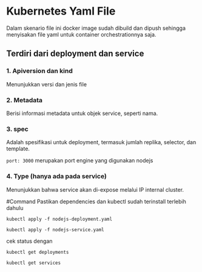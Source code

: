 # Kubernetes Yaml File
Dalam skenario file ini docker image sudah dibuild dan dipush sehingga menyisakan file yaml untuk container orchestrationnya saja.

## Terdiri dari deployment dan service
### 1. Apiversion dan kind 
Menunjukkan versi dan jenis file
### 2. Metadata
Berisi informasi metadata untuk objek service, seperti nama.
### 3. spec
Adalah spesifikasi untuk deployment, termasuk jumlah replika, selector, dan template.

`port: 3000` merupakan port engine yang digunakan nodejs
### 4. Type (hanya ada pada service)
Menunjukkan bahwa service akan di-expose melalui IP internal cluster.

#Command
Pastikan dependencies dan kubectl sudah terinstall terlebih dahulu

`kubectl apply -f nodejs-deployment.yaml`

`kubectl apply -f nodejs-service.yaml`

cek status dengan

`kubectl get deployments`

`kubectl get services`




